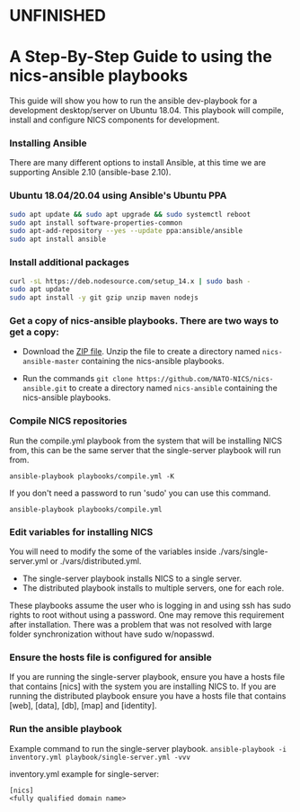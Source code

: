 # UNFINISHED

# A Step-By-Step Guide to using the nics-ansible playbooks

This guide will show you how to run the ansible dev-playbook for a development desktop/server on Ubuntu 18.04. This playbook will compile, install and configure NICS components for development.

### Installing Ansible
There are many different options to install Ansible, at this time we are supporting Ansible 2.10 (ansible-base 2.10).

### Ubuntu 18.04/20.04 using Ansible's Ubuntu PPA
```bash
sudo apt update && sudo apt upgrade && sudo systemctl reboot
sudo apt install software-properties-common
sudo apt-add-repository --yes --update ppa:ansible/ansible
sudo apt install ansible
```

### Install additional packages
```bash
curl -sL https://deb.nodesource.com/setup_14.x | sudo bash -
sudo apt update
sudo apt install -y git gzip unzip maven nodejs
```

### Get a copy of nics-ansible playbooks. There are two ways to get a copy:

  - Download the [ZIP file](https://github.com/NATO-NICS/nics-ansible/archive/master.zip). Unzip the file to create a directory named `nics-ansible-master` containing the nics-ansible playbooks.

  - Run the commands `git clone https://github.com/NATO-NICS/nics-ansible.git` to create a directory named `nics-ansible` containing the nics-ansible playbooks.

### Compile NICS repositories 

Run the compile.yml playbook from the system that will be installing NICS from, this can be the same server that the single-server playbook will run from.

`ansible-playbook playbooks/compile.yml -K`

If you don't need a password to run 'sudo' you can use this command.

`ansible-playbook playbooks/compile.yml`


### Edit variables for installing NICS
You will need to modify the some of the variables inside ./vars/single-server.yml or ./vars/distributed.yml.
- The single-server playbook installs NICS to a single server. 
- The distributed playbook installs to multiple servers, one for each role.

These playbooks assume the user who is logging in and using ssh has sudo rights to root without using a password. One may remove this requirement after installation. There was a problem that was not resolved with large folder synchronization without have sudo w/nopasswd.

### Ensure the hosts file is configured for ansible
If you are running the single-server playbook, ensure you have a hosts file that contains [nics] with the system you are installing NICS to.
If you are running the distributed playbook ensure you have a hosts file that contains [web], [data], [db], [map] and [identity]. 

### Run the ansible playbook
Example command to run the single-server playbook.
`ansible-playbook -i inventory.yml playbook/single-server.yml -vvv`

inventory.yml example for single-server:
```
[nics]
<fully qualified domain name>
```
